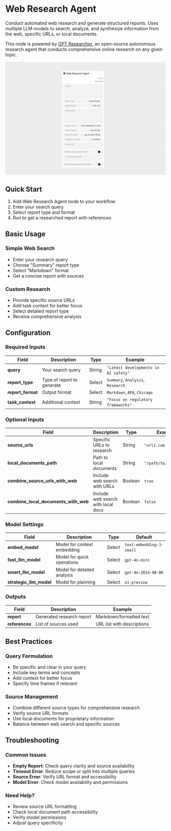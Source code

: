 # Web Research Agent

Conduct automated web research and generate structured reports. Uses multiple LLM models to search, analyze, and synthesize information from the web, specific URLs, or local documents.

This node is powered by [GPT Researcher](https://github.com/assafelovic/gpt-researcher), an open-source autonomous research agent that conducts comprehensive online research on any given topic.

<img src="/images/nodes/agents/web-research-agent.png" alt="Web Research Agent Node" class="rounded-lg">

## Quick Start

1. Add Web Research Agent node to your workflow
2. Enter your search query
3. Select report type and format
4. Run to get a researched report with references

## Basic Usage

### Simple Web Search
* Enter your research query
* Choose "Summary" report type
* Select "Markdown" format
* Get a concise report with sources

### Custom Research
* Provide specific source URLs
* Add task context for better focus
* Select detailed report type
* Receive comprehensive analysis

## Configuration

### Required Inputs
| Field | Description | Type | Example |
|-------|-------------|------|---------|
| **query** | Your search query | String | `"Latest developments in AI safety"` |
| **report_type** | Type of report to generate | Select | `Summary`, `Analysis`, `Research` |
| **report_format** | Output format | Select | `Markdown`, `APA`, `Chicago` |
| **task_context** | Additional context | String | `"Focus on regulatory frameworks"` |

### Optional Inputs
| Field | Description | Type | Example |
|-------|-------------|------|---------|
| **source_urls** | Specific URLs to research | String | `"url1.com,url2.com"` |
| **local_documents_path** | Path to local documents | String | `"/path/to/docs"` |
| **combine_source_urls_with_web** | Include web search with URLs | Boolean | `true` |
| **combine_local_documents_with_web** | Include web search with local docs | Boolean | `false` |

### Model Settings
| Field | Description | Type | Default |
|-------|-------------|------|---------|
| **embed_model** | Model for context embedding | Select | `text-embedding-3-small` |
| **fast_llm_model** | Model for quick operations | Select | `gpt-4o-mini` |
| **smart_llm_model** | Model for detailed analysis | Select | `gpt-4o-2024-08-06` |
| **strategic_llm_model** | Model for planning | Select | `o1-preview` |

### Outputs
| Field | Description | Example |
|-------|-------------|---------|
| **report** | Generated research report | Markdown/formatted text |
| **references** | List of sources used | URL list with descriptions |

## Best Practices

### Query Formulation
* Be specific and clear in your query
* Include key terms and concepts
* Add context for better focus
* Specify time frames if relevant

### Source Management
* Combine different source types for comprehensive research
* Verify source URL formats
* Use local documents for proprietary information
* Balance between web search and specific sources

## Troubleshooting

### Common Issues
* **Empty Report**: Check query clarity and source availability
* **Timeout Error**: Reduce scope or split into multiple queries
* **Source Error**: Verify URL format and accessibility
* **Model Error**: Check model availability and permissions

### Need Help?
* Review source URL formatting
* Check local document path accessibility
* Verify model permissions
* Adjust query specificity
